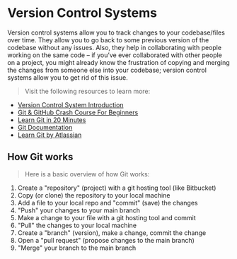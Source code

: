 # Version Control Systems

Version control systems allow you to track changes to your codebase/files over time. They allow you to go back to some previous version of the codebase without any issues. Also, they help in collaborating with people working on the same code – if you’ve ever collaborated with other people on a project, you might already know the frustration of copying and merging the changes from someone else into your codebase; version control systems allow you to get rid of this issue.

> Visit the following resources to learn more:

-   [Version Control System Introduction](https://www.youtube.com/watch?v=zbKdDsNNOhg)
-   [Git & GitHub Crash Course For Beginners](https://www.youtube.com/watch?v=SWYqp7iY_Tc)
-   [Learn Git in 20 Minutes](https://youtu.be/Y9XZQO1n_7c?t=21)
-   [Git Documentation](https://git-scm.com/docs)
-   [Learn Git by Atlassian](https://www.atlassian.com/git)

## How Git works

> Here is a basic overview of how Git works:

1. Create a "repository" (project) with a git hosting tool (like Bitbucket)
2. Copy (or clone) the repository to your local machine
3. Add a file to your local repo and "commit" (save) the changes
4. "Push" your changes to your main branch
5. Make a change to your file with a git hosting tool and commit
6. "Pull" the changes to your local machine
7. Create a "branch" (version), make a change, commit the change
8. Open a "pull request" (propose changes to the main branch)
9. "Merge" your branch to the main branch

